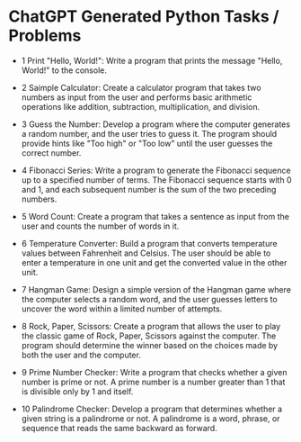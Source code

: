 # ChatGPT Generated Python Tasks / Problems

- 1 Print "Hello, World!": Write a program that prints the message "Hello, World!" to the console.

- 2 Saimple Calculator: Create a calculator program that takes two numbers as input from the user and performs basic arithmetic operations like addition, subtraction, multiplication, and division.

- 3 Guess the Number: Develop a program where the computer generates a random number, and the user tries to guess it. The program should provide hints like "Too high" or "Too low" until the user guesses the correct number.

- 4 Fibonacci Series: Write a program to generate the Fibonacci sequence up to a specified number of terms. The Fibonacci sequence starts with 0 and 1, and each subsequent number is the sum of the two preceding numbers.

- 5  Word Count: Create a program that takes a sentence as input from the user and counts the number of words in it.

- 6 Temperature Converter: Build a program that converts temperature values between Fahrenheit and Celsius. The user should be able to enter a temperature in one unit and get the converted value in the other unit.

- 7 Hangman Game: Design a simple version of the Hangman game where the computer selects a random word, and the user guesses letters to uncover the word within a limited number of attempts.

- 8 Rock, Paper, Scissors: Create a program that allows the user to play the classic game of Rock, Paper, Scissors against the computer. The program should determine the winner based on the choices made by both the user and the computer.

- 9 Prime Number Checker: Write a program that checks whether a given number is prime or not. A prime number is a number greater than 1 that is divisible only by 1 and itself.

- 10 Palindrome Checker: Develop a program that determines whether a given string is a palindrome or not. A palindrome is a word, phrase, or sequence that reads the same backward as forward.